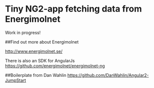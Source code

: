 # Tiny NG2-app fetching data from Energimolnet

Work in progress!


##Find out more about Energimolnet

http://www.energimolnet.se/

There is also an SDK for AngularJs
https://github.com/energimolnet/energimolnet-ng


##Boilerplate from Dan Wahlin
https://github.com/DanWahlin/Angular2-JumpStart






